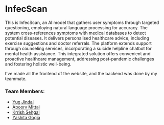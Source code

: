 # InfecScan

This is InfecScan, an Al model that gathers user symptoms through targeted questioning, employing natural language processing for accuracy. The system cross-references symptoms with medical databases to detect potential diseases. It delivers personalised healthcare advice, including exercise suggestions and doctor referrals. The platform extends support through counseling services, incorporating a suicide helpline chatbot for mental health assistance.
This integrated solution offers convenient and proactive healthcare management, addressing post-pandemic challenges and fostering holistic well-being.

I've made all the frontend of the website, and the backend was done by my teammate.

### Team Members:
- [Yug Jindal](https://github.com/yugjindal22)
- [Apoorv Mittal](https://github.com/apoorv012)
- [Krrish Sehgal](https://github.com/kishu567)
- [Yashita Gogia](https://github.com/yag1109)
